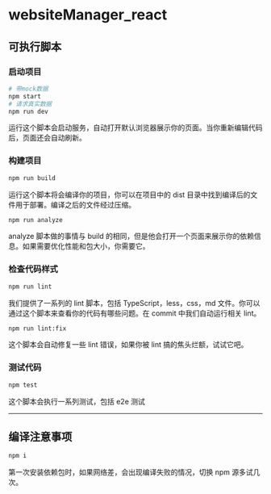 # websiteManager_react

## 可执行脚本

### 启动项目

```bash
# 带mock数据
npm start
# 请求真实数据
npm run dev
```

运行这个脚本会启动服务，自动打开默认浏览器展示你的页面。当你重新编辑代码后，页面还会自动刷新。

### 构建项目

```bash
npm run build
```

运行这个脚本将会编译你的项目，你可以在项目中的 dist 目录中找到编译后的文件用于部署。编译之后的文件经过压缩。

```bash
npm run analyze
```

analyze 脚本做的事情与 build 的相同，但是他会打开一个页面来展示你的依赖信息。如果需要优化性能和包大小，你需要它。

### 检查代码样式

```bash
npm run lint
```

我们提供了一系列的 lint 脚本，包括 TypeScript，less，css，md 文件。你可以通过这个脚本来查看你的代码有哪些问题。在 commit 中我们自动运行相关 lint。

```bash
npm run lint:fix
```

这个脚本会自动修复一些 lint 错误，如果你被 lint 搞的焦头烂额，试试它吧。

### 测试代码

```bash
npm test
```

这个脚本会执行一系列测试，包括 e2e 测试

---

## 编译注意事项

```bash
npm i
```

第一次安装依赖包时，如果网络差，会出现编译失败的情况，切换 npm 源多试几次。
